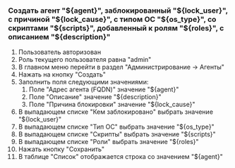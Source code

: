 ### Создать агент "${agent}", заблокированный "${lock_user}", с причиной "${lock_cause}", с типом ОС "${os_type}", со скриптами "${scripts}", добавленный к ролям "${roles}", с описанием "${description}"

1. Пользователь авторизован
1. Роль текущего пользователя равна "admin"
1. В главном меню перейти в раздел "Администрирование -> Агенты"
1. Нажать на кнопку "Создать"
1. Заполнить поля следующими значениями:
    1. Поле "Адрес агента (FQDN)" значение "${agent}"
    1. Поле "Описание" значение "${description}"
    1. Поле "Причина блокировки" значение "${lock_cause}"
1. В выпадающем списке "Кем заблокировано" выбрать значение "${lock_user}"
1. В выпадающем списке "Тип ОС" выбрать значение "${os_type}"
1. В выпадающем списке "Скрипты" выбрать значение "${scripts}"
1. В выпадающем списке "Роли" выбрать значение "${roles}"
1. Нажать кнопку "Сохранить"
1. В таблице "Список" отображается строка со значением "${agent}"